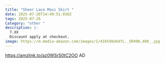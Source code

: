 ```yaml
---
title: "Sheer Lace Maxi Skirt "
date: 2025-07-26T14:49:51.036Z
tags: 2025-07-26
Category: "other "
description: |-
  7.XX
  Discount apply at checkout.
image: https://m.media-amazon.com/images/I/416tObUb4fL._SR400,400_.jpg
---
```

https://amzlink.to/az0WSrS0tC2OO   AD